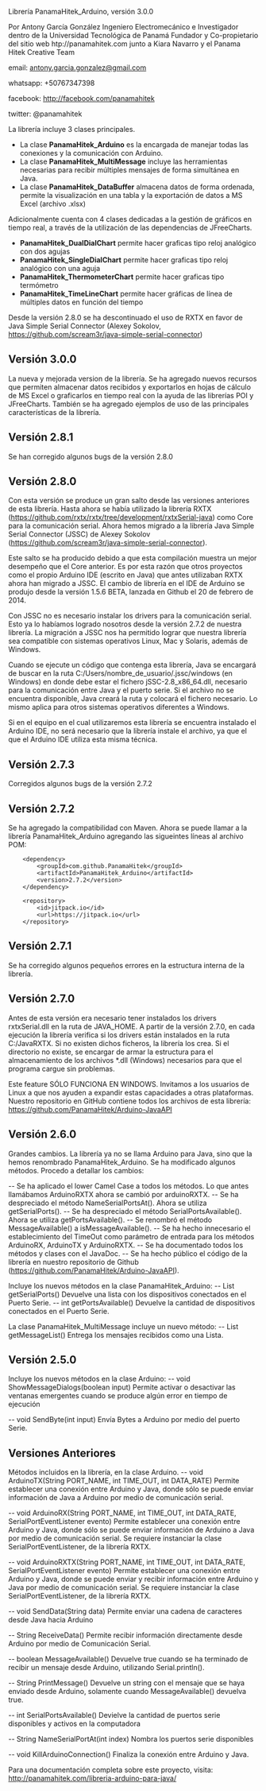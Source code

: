 Librería PanamaHitek_Arduino, versión 3.0.0

Por Antony García González 
Ingeniero Electromecánico e Investigador dentro de la Universidad Tecnológica de Panamá 
Fundador y Co-propietario del sitio web htp://panamahitek.com junto a Kiara Navarro y el Panama Hitek Creative Team

email: antony.garcia.gonzalez@gmail.com

whatsapp: +50767347398

facebook: http://facebook.com/panamahitek

twitter: @panamahitek

La librería incluye 3 clases principales. 
- La clase **PanamaHitek_Arduino** es la encargada de manejar todas las conexiones y la comunicación con Arduino.
- La clase **PanamaHitek_MultiMessage** incluye las herramientas necesarias para recibir múltiples mensajes de forma simultánea en Java.
- La clase **PanamaHitek_DataBuffer** almacena datos de forma ordenada, permite la visualización en una tabla y la exportación de datos a MS Excel (archivo .xlsx)

Adicionalmente cuenta con 4 clases dedicadas a la gestión de gráficos en tiempo real, a través de la utilización de las dependencias de JFreeCharts.
- **PanamaHitek_DualDialChart** permite hacer graficas tipo reloj analógico con dos agujas
- **PanamaHitek_SingleDialChart** permite hacer graficas tipo reloj analógico con una aguja
- **PanamaHitek_ThermometerChart** permite hacer graficas tipo termómetro
- **PanamaHitek_TimeLineChart** permite hacer gráficas de línea de múltiples datos en función del tiempo

Desde la versión 2.8.0 se ha descontinuado el uso de RXTX en favor de Java Simple Serial Connector (Alexey Sokolov, 
https://github.com/scream3r/java-simple-serial-connector)

Versión 3.0.0
---------------------
La nueva y mejorada version de la librería. Se ha agregado nuevos recursos que permiten almacenar datos recibidos y exportarlos en hojas de cálculo de MS Excel o graficarlos en tiempo real con la ayuda de las librerías POI y JFreeCharts.
También se ha agregado ejemplos de uso de las principales características de la librería.

Versión 2.8.1
---------------------
Se han corregido algunos bugs de la versión 2.8.0

Versión 2.8.0
---------------------
Con esta versión se produce un gran salto desde las versiones anteriores de esta librería. Hasta ahora se había utilizado la librería 
RXTX (https://github.com/rxtx/rxtx/tree/development/rxtxSerial-java) como Core para la comunicación serial. Ahora hemos migrado a la librería
Java Simple Serial Connector (JSSC) de Alexey Sokolov (https://github.com/scream3r/java-simple-serial-connector).

Este salto se ha producido debido a que esta compilación muestra un mejor desempeño que el Core anterior. Es por esta razón que otros proyectos
como el propio Arduino IDE (escrito en Java) que antes utilizaban RXTX ahora han migrado a JSSC. El cambio de librería en el IDE de Arduino se produjo
desde la versión 1.5.6 BETA, lanzada en Github el 20 de febrero de 2014.

Con JSSC no es necesario instalar los drivers para la comunicación serial. Esto ya lo habíamos logrado nosotros desde la versión 2.7.2 de nuestra librería.
La migración a JSSC nos ha permitido lograr que nuestra librería sea compatible con sistemas operativos Linux, Mac y Solaris, además de Windows.

Cuando se ejecute un código que contenga esta librería, Java se encargará de buscar en la ruta C:/Users/nombre_de_usuario/.jssc/windows (en Windows) en donde 
debe estar el fichero jSSC-2.8_x86_64.dll, necesario para la comunicación entre Java y el puerto serie. Si el archivo no se encuentra disponible, Java creará 
la ruta y colocará el fichero necesario. Lo mismo aplica para otros sistemas operativos diferentes a Windows.

Si en el equipo en el cual utilizaremos esta librería se encuentra instalado el Arduino IDE, no será necesario que la librería instale el archivo, ya que el
que el Arduino IDE utiliza esta misma técnica.


Versión 2.7.3
---------------------
Corregidos algunos bugs de la versión 2.7.2


Versión 2.7.2
---------------------
Se ha agregado la compatibilidad con Maven. Ahora se puede llamar a la librería PanamaHitek_Arduino agregando las sigueintes líneas al archivo POM:
     
<dependencies>

        <dependency>
            <groupId>com.github.PanamaHitek</groupId>
            <artifactId>PanamaHitek_Arduino</artifactId>
            <version>2.7.2</version>
        </dependency>
    
</dependencies>

<repositories>

        <repository>
            <id>jitpack.io</id>
            <url>https://jitpack.io</url>
        </repository>

</repositories>

Versión 2.7.1
---------------------
Se ha corregido algunos pequeños errores en la estructura interna de la librería.

Versión 2.7.0
---------------------
Antes de esta versión era necesario tener instalados los drivers rxtxSerial.dll en la ruta de JAVA_HOME. 
A partir de la versión 2.7.0, en cada ejecución la librería verifica si los drivers están instalados en la ruta C:/JavaRXTX.
Si no existen dichos ficheros, la librería los crea. Si el directorio no existe, se encargar de armar la estructura para el almacenamiento
de los archivos *.dll (Windows) necesarios para que el programa cargue sin problemas.

Este feature SÓLO FUNCIONA EN WINDOWS. Invitamos a los usuarios de Linux a que nos ayuden a expandir estas capacidades a otras plataformas.
Nuestro repositorio en GitHub contiene todos los archivos de esta librería: https://github.com/PanamaHitek/Arduino-JavaAPI


Versión 2.6.0
---------------------
Grandes cambios. La librería ya no se llama Arduino para Java, sino que la hemos renombrado PanamaHitek_Arduino.
Se ha modificado algunos métodos. Procedo a detallar los cambios:

  -- Se ha aplicado el lower Camel Case a todos los métodos. Lo que antes llamábamos ArduinoRXTX ahora se cambió por arduinoRXTX.
  -- Se ha despreciado el método NameSerialPortsAt(). Ahora se utiliza getSerialPorts().
  -- Se ha despreciado el método SerialPortsAvailable(). Ahora se utiliza getPortsAvailable().
  -- Se renombró el método MessageAvailable() a isMessageAvailable().
  -- Se ha hecho innecesario el establecimiento del TimeOut como parámetro de entrada para los métodos ArduinoRX, ArduinoTX y ArduinoRXTX.
  -- Se ha documentado todos los métodos y clases con el JavaDoc.
  -- Se ha hecho público el código de la librería en nuestro repositorio de Github (https://github.com/PanamaHitek/Arduino-JavaAPI).
  

Incluye los nuevos métodos en la clase PanamaHitek_Arduino:
  -- List<String> getSerialPorts()
     Devuelve una lista con los dispositivos conectados en el Puerto Serie.
  -- int getPortsAvailable()
     Devuelve la cantidad de dispositivos conectados en el Puerto Serie.

La clase PanamaHitek_MultiMessage incluye un nuevo método:
  -- List<String> getMessageList()
     Entrega los mensajes recibidos como una Lista.

Versión 2.5.0
---------------------
Incluye los nuevos métodos en la clase Arduino:
  -- void ShowMessageDialogs(boolean input)
     Permite activar o desactivar las ventanas emergentes cuando se produce algún error en tiempo de ejecución

  -- void SendByte(int input)
     Envía Bytes a Arduino por medio del puerto Serie.

Versiones Anteriores
---------------------
Métodos incluidos en la librería, en la clase Arduino.
  -- void ArduinoTX(String PORT_NAME, int TIME_OUT, int DATA_RATE)
     Permite establecer una conexión entre Arduino y Java, donde sólo se puede enviar información de Java a Arduino
     por medio de comunicación serial.

  -- void ArduinoRX(String PORT_NAME, int TIME_OUT, int DATA_RATE, SerialPortEventListener evento)
     Permite establecer una conexión entre Arduino y Java, donde sólo se puede enviar información de Arduino a Java
     por medio de comunicación serial. Se requiere instanciar la clase SerialPortEventListener, de la librería RXTX.

  -- void ArduinoRXTX(String PORT_NAME, int TIME_OUT, int DATA_RATE, SerialPortEventListener evento)
     Permite establecer una conexión entre Arduino y Java, donde se puede enviar y recibir información entre Arduino y Java
     por medio de comunicación serial. Se requiere instanciar la clase SerialPortEventListener, de la librería RXTX.

  -- void SendData(String data)
     Permite enviar una cadena de caracteres desde Java hacia Arduino

  -- String ReceiveData()
     Permite recibir información directamente desde Arduino por medio de Comunicación Serial.

  -- boolean MessageAvailable()
     Devuelve true cuando se ha terminado de recibir un mensaje desde Arduino, utilizando Serial.println().
  
  -- String PrintMessage()
     Devuelve un string con el mensaje que se haya enviado desde Arduino, solamente cuando MessageAvailable() devuelva true.

  -- int SerialPortsAvailable()
     Devielve la cantidad de puertos serie disponibles y activos en la computadora

  -- String NameSerialPortAt(int index)
     Nombra los puertos serie disponibles

  -- void KillArduinoConnection()
     Finaliza la conexión entre Arduino y Java.

Para una documentación completa sobre este proyecto, visita:
http://panamahitek.com/libreria-arduino-para-java/

